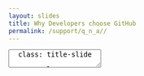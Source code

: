 ```yaml
---
layout: slides
title: Why Developers choose GitHub
permalink: /support/q_n_a//
---
```


<textarea id="source">
  class: title-slide

  <span class="mega-octicon octicon-mark-github"></span>
  <h1>Q & A</h1>

  <footer>
    <div class="octicon-spacer"><span class="octicon octicon-logo-github"></span><span class="tagline">how people build software</span></div>
  </footer>
  

  <footer>
    <div class="octicon-spacer"><span class="octicon octicon-logo-github"></span><span class="tagline">how people build software</span></div>
  </footer>
</textarea>
